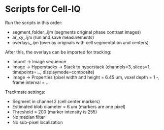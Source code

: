 # Scripts for Cell-IQ

Run the scripts in this order:

- segment_folder_.ijm (segments original phase contrast images)
- ar_xy_.ijm (run and save measurements)
- overlays_.ijm (overlay originals with cell segmentation and centers)

After this, the overlays can be imported for tracking:
- Import -> Image sequence
- Image -> Hyperstacks -> Stack to hyperstack (channels=3, slices=1, timepoints=..., displaymode=composite)
- Image -> Properties (pixel width and height = 6.45 um, voxel depth = 1 -, frame interval = ...

Trackmate settings:
- Segment in channel 2 (cell center markers)
- Estimated blob diameter = 6 um (markers are one pixel)
- Threshold = 200 (marker intensity is 255)
- No median filter
- No sub-pixel localization


